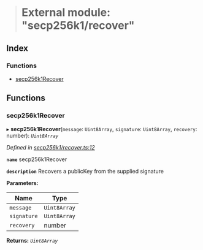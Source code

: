 > # External module: "secp256k1/recover"

## Index

### Functions

* [secp256k1Recover](_secp256k1_recover_.md#secp256k1recover)

## Functions

###  secp256k1Recover

▸ **secp256k1Recover**(`message`: `Uint8Array`, `signature`: `Uint8Array`, `recovery`: number): *`Uint8Array`*

*Defined in [secp256k1/recover.ts:12](https://github.com/polkadot-js/common/blob/b44d0c7/packages/util-crypto/src/secp256k1/recover.ts#L12)*

**`name`** secp256k1Recover

**`description`** Recovers a publicKey from the supplied signature

**Parameters:**

Name | Type |
------ | ------ |
`message` | `Uint8Array` |
`signature` | `Uint8Array` |
`recovery` | number |

**Returns:** *`Uint8Array`*